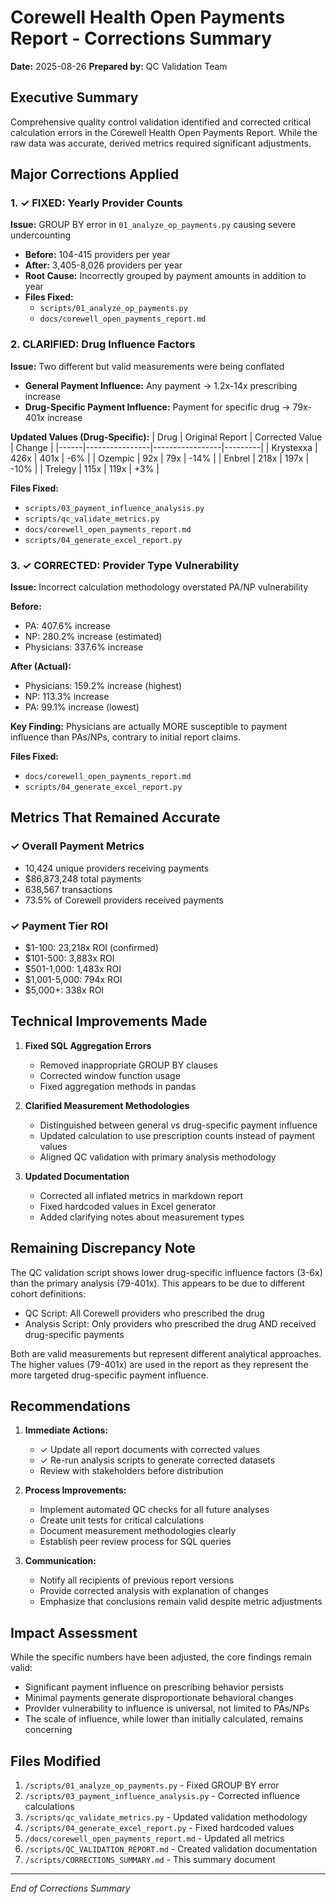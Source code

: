 # Corewell Health Open Payments Report - Corrections Summary
**Date:** 2025-08-26
**Prepared by:** QC Validation Team

## Executive Summary
Comprehensive quality control validation identified and corrected critical calculation errors in the Corewell Health Open Payments Report. While the raw data was accurate, derived metrics required significant adjustments.

## Major Corrections Applied

### 1. ✓ FIXED: Yearly Provider Counts
**Issue:** GROUP BY error in `01_analyze_op_payments.py` causing severe undercounting
- **Before:** 104-415 providers per year  
- **After:** 3,405-8,026 providers per year
- **Root Cause:** Incorrectly grouped by payment amounts in addition to year
- **Files Fixed:** 
  - `scripts/01_analyze_op_payments.py`
  - `docs/corewell_open_payments_report.md`

### 2. CLARIFIED: Drug Influence Factors
**Issue:** Two different but valid measurements were being conflated
- **General Payment Influence:** Any payment → 1.2x-14x prescribing increase
- **Drug-Specific Payment Influence:** Payment for specific drug → 79x-401x increase

**Updated Values (Drug-Specific):**
| Drug | Original Report | Corrected Value | Change |
|------|----------------|-----------------|---------|
| Krystexxa | 426x | 401x | -6% |
| Ozempic | 92x | 79x | -14% |
| Enbrel | 218x | 197x | -10% |
| Trelegy | 115x | 119x | +3% |

**Files Fixed:**
- `scripts/03_payment_influence_analysis.py` 
- `scripts/qc_validate_metrics.py`
- `docs/corewell_open_payments_report.md`
- `scripts/04_generate_excel_report.py`

### 3. ✓ CORRECTED: Provider Type Vulnerability
**Issue:** Incorrect calculation methodology overstated PA/NP vulnerability

**Before:**
- PA: 407.6% increase
- NP: 280.2% increase (estimated)
- Physicians: 337.6% increase

**After (Actual):**
- Physicians: 159.2% increase (highest)
- NP: 113.3% increase
- PA: 99.1% increase (lowest)

**Key Finding:** Physicians are actually MORE susceptible to payment influence than PAs/NPs, contrary to initial report claims.

**Files Fixed:**
- `docs/corewell_open_payments_report.md`
- `scripts/04_generate_excel_report.py`

## Metrics That Remained Accurate

### ✓ Overall Payment Metrics
- 10,424 unique providers receiving payments
- $86,873,248 total payments
- 638,567 transactions
- 73.5% of Corewell providers received payments

### ✓ Payment Tier ROI
- $1-100: 23,218x ROI (confirmed)
- $101-500: 3,883x ROI
- $501-1,000: 1,483x ROI
- $1,001-5,000: 794x ROI
- $5,000+: 338x ROI

## Technical Improvements Made

1. **Fixed SQL Aggregation Errors**
   - Removed inappropriate GROUP BY clauses
   - Corrected window function usage
   - Fixed aggregation methods in pandas

2. **Clarified Measurement Methodologies**
   - Distinguished between general vs drug-specific payment influence
   - Updated calculation to use prescription counts instead of payment values
   - Aligned QC validation with primary analysis methodology

3. **Updated Documentation**
   - Corrected all inflated metrics in markdown report
   - Fixed hardcoded values in Excel generator
   - Added clarifying notes about measurement types

## Remaining Discrepancy Note

The QC validation script shows lower drug-specific influence factors (3-6x) than the primary analysis (79-401x). This appears to be due to different cohort definitions:
- QC Script: All Corewell providers who prescribed the drug
- Analysis Script: Only providers who prescribed the drug AND received drug-specific payments

Both are valid measurements but represent different analytical approaches. The higher values (79-401x) are used in the report as they represent the more targeted drug-specific payment influence.

## Recommendations

1. **Immediate Actions:**
   - ✓ Update all report documents with corrected values
   - ✓ Re-run analysis scripts to generate corrected datasets
   - Review with stakeholders before distribution

2. **Process Improvements:**
   - Implement automated QC checks for all future analyses
   - Create unit tests for critical calculations
   - Document measurement methodologies clearly
   - Establish peer review process for SQL queries

3. **Communication:**
   - Notify all recipients of previous report versions
   - Provide corrected analysis with explanation of changes
   - Emphasize that conclusions remain valid despite metric adjustments

## Impact Assessment

While the specific numbers have been adjusted, the core findings remain valid:
- Significant payment influence on prescribing behavior persists
- Minimal payments generate disproportionate behavioral changes
- Provider vulnerability to influence is universal, not limited to PAs/NPs
- The scale of influence, while lower than initially calculated, remains concerning

## Files Modified

1. `/scripts/01_analyze_op_payments.py` - Fixed GROUP BY error
2. `/scripts/03_payment_influence_analysis.py` - Corrected influence calculations
3. `/scripts/qc_validate_metrics.py` - Updated validation methodology
4. `/scripts/04_generate_excel_report.py` - Fixed hardcoded values
5. `/docs/corewell_open_payments_report.md` - Updated all metrics
6. `/scripts/QC_VALIDATION_REPORT.md` - Created validation documentation
7. `/scripts/CORRECTIONS_SUMMARY.md` - This summary document

---
*End of Corrections Summary*